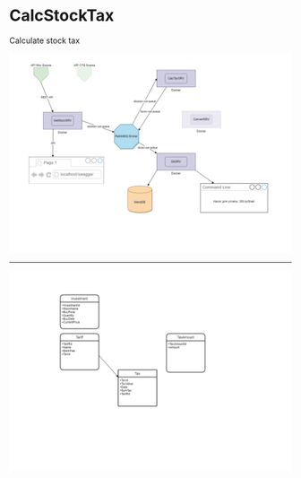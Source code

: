 # CalcStockTax
Calculate stock tax

![alt text](CalcStockTax/CalcStockTax/Images/diagramm_v4.png)

------------------------------------------------------------

![alt text](CalcStockTax/CalcStockTax/Images/diagramm_db_v1.png)
